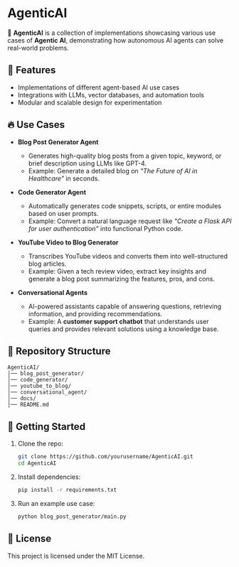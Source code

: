 # AgenticAI  

🚀 **AgenticAI** is a collection of implementations showcasing various use cases of **Agentic AI**, demonstrating how autonomous AI agents can solve real-world problems.  

## 📌 Features  
- Implementations of different agent-based AI use cases  
- Integrations with LLMs, vector databases, and automation tools  
- Modular and scalable design for experimentation  

## 🔥 Use Cases  
- **Blog Post Generator Agent**  
  - Generates high-quality blog posts from a given topic, keyword, or brief description using LLMs like GPT-4.  
  - Example: Generate a detailed blog on *"The Future of AI in Healthcare"* in seconds.  

- **Code Generator Agent**  
  - Automatically generates code snippets, scripts, or entire modules based on user prompts.  
  - Example: Convert a natural language request like *"Create a Flask API for user authentication"* into functional Python code.  

- **YouTube Video to Blog Generator**  
  - Transcribes YouTube videos and converts them into well-structured blog articles.  
  - Example: Given a tech review video, extract key insights and generate a blog post summarizing the features, pros, and cons.  

- **Conversational Agents**  
  - AI-powered assistants capable of answering questions, retrieving information, and providing recommendations.  
  - Example: A **customer support chatbot** that understands user queries and provides relevant solutions using a knowledge base.  

## 📂 Repository Structure  
```
AgenticAI/
│── blog_post_generator/  
│── code_generator/  
│── youtube_to_blog/  
│── conversational_agent/  
│── docs/  
│── README.md  
```

## 🚀 Getting Started  
1. Clone the repo:  
   ```bash
   git clone https://github.com/yourusername/AgenticAI.git
   cd AgenticAI
   ```
2. Install dependencies:  
   ```bash
   pip install -r requirements.txt
   ```
3. Run an example use case:  
   ```bash
   python blog_post_generator/main.py
   ```

## 📜 License  
This project is licensed under the MIT License.  

